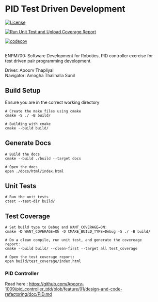 # PID Test Driven Development
[![License](https://img.shields.io/badge/license-MIT-blue.svg)](LICENSE) 

[![Run Unit Test and Upload Coverage Report](https://github.com/Apoorv-1009/pid_controller_tdd/actions/workflows/codecov.yml/badge.svg)](https://github.com/Apoorv-1009/pid_controller_tdd/actions/workflows/codecov.yml)

[![codecov](https://codecov.io/gh/Apoorv-1009/pid_controller_tdd/graph/badge.svg?token=4JBJWIUV8D)](https://codecov.io/gh/Apoorv-1009/pid_controller_tdd)

</br>
ENPM700: Software Development for Robotics, PID controller exercise for test driven pair programming development.

Driver: Apoorv Thapliyal </br>
Navigator: Amogha Thalihalla Sunil 

## Build Setup
Ensure you are in the correct working directory
```
# Create the make files using cmake
cmake -S ./ -B build/

# Building with cmake
cmake --build build/
```

## Generate Docs
```
# Build the docs
cmake --build ./build --target docs

# Open the docs
open ./docs/html/index.html
```

## Unit Tests
```
# Run the unit tests
ctest --test-dir build/
```

## Test Coverage
```
# Set build type to Debug and WANT_COVERAGE=ON:
cmake -D WANT_COVERAGE=ON -D CMAKE_BUILD_TYPE=Debug -S ./ -B build/

# Do a clean compile, run unit test, and generate the covereage report:
cmake --build build/ --clean-first --target all test_coverage

# Open the test coverage report:
open build/test_coverage/index.html
```

### PID Controller 
Read here : https://github.com/Apoorv-1009/pid_controller_tdd/blob/feature/01/design-and-code-refactoring/doc/PID.md
